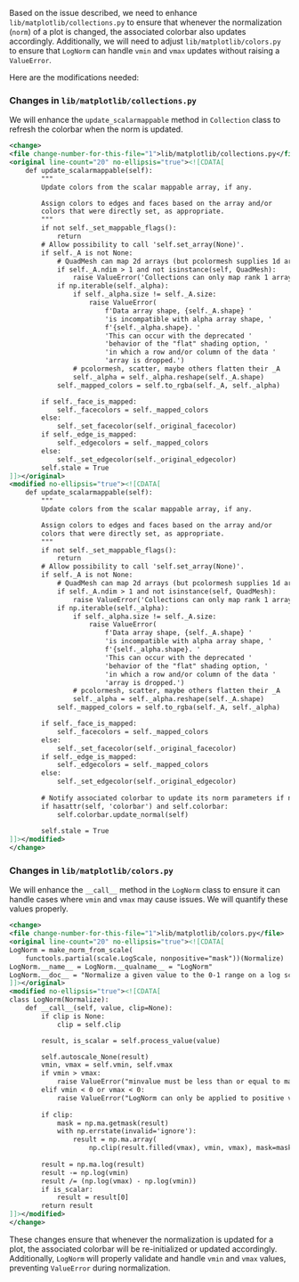Based on the issue described, we need to enhance `lib/matplotlib/collections.py` to ensure that whenever the normalization (`norm`) of a plot is changed, the associated colorbar also updates accordingly. Additionally, we will need to adjust `lib/matplotlib/colors.py` to ensure that `LogNorm` can handle `vmin` and `vmax` updates without raising a `ValueError`.

Here are the modifications needed:

### Changes in `lib/matplotlib/collections.py`

We will enhance the `update_scalarmappable` method in `Collection` class to refresh the colorbar when the norm is updated.

```xml
<change>
<file change-number-for-this-file="1">lib/matplotlib/collections.py</file>
<original line-count="20" no-ellipsis="true"><![CDATA[
    def update_scalarmappable(self):
        """
        Update colors from the scalar mappable array, if any.

        Assign colors to edges and faces based on the array and/or
        colors that were directly set, as appropriate.
        """
        if not self._set_mappable_flags():
            return
        # Allow possibility to call 'self.set_array(None)'.
        if self._A is not None:
            # QuadMesh can map 2d arrays (but pcolormesh supplies 1d array)
            if self._A.ndim > 1 and not isinstance(self, QuadMesh):
                raise ValueError('Collections can only map rank 1 arrays')
            if np.iterable(self._alpha):
                if self._alpha.size != self._A.size:
                    raise ValueError(
                        f'Data array shape, {self._A.shape} '
                        'is incompatible with alpha array shape, '
                        f'{self._alpha.shape}. '
                        'This can occur with the deprecated '
                        'behavior of the "flat" shading option, '
                        'in which a row and/or column of the data '
                        'array is dropped.')
                # pcolormesh, scatter, maybe others flatten their _A
                self._alpha = self._alpha.reshape(self._A.shape)
            self._mapped_colors = self.to_rgba(self._A, self._alpha)

        if self._face_is_mapped:
            self._facecolors = self._mapped_colors
        else:
            self._set_facecolor(self._original_facecolor)
        if self._edge_is_mapped:
            self._edgecolors = self._mapped_colors
        else:
            self._set_edgecolor(self._original_edgecolor)
        self.stale = True
]]></original>
<modified no-ellipsis="true"><![CDATA[
    def update_scalarmappable(self):
        """
        Update colors from the scalar mappable array, if any.

        Assign colors to edges and faces based on the array and/or
        colors that were directly set, as appropriate.
        """
        if not self._set_mappable_flags():
            return
        # Allow possibility to call 'self.set_array(None)'.
        if self._A is not None:
            # QuadMesh can map 2d arrays (but pcolormesh supplies 1d array)
            if self._A.ndim > 1 and not isinstance(self, QuadMesh):
                raise ValueError('Collections can only map rank 1 arrays')
            if np.iterable(self._alpha):
                if self._alpha.size != self._A.size:
                    raise ValueError(
                        f'Data array shape, {self._A.shape} '
                        'is incompatible with alpha array shape, '
                        f'{self._alpha.shape}. '
                        'This can occur with the deprecated '
                        'behavior of the "flat" shading option, '
                        'in which a row and/or column of the data '
                        'array is dropped.')
                # pcolormesh, scatter, maybe others flatten their _A
                self._alpha = self._alpha.reshape(self._A.shape)
            self._mapped_colors = self.to_rgba(self._A, self._alpha)

        if self._face_is_mapped:
            self._facecolors = self._mapped_colors
        else:
            self._set_facecolor(self._original_facecolor)
        if self._edge_is_mapped:
            self._edgecolors = self._mapped_colors
        else:
            self._set_edgecolor(self._original_edgecolor)
        
        # Notify associated colorbar to update its norm parameters if needed.
        if hasattr(self, 'colorbar') and self.colorbar:
            self.colorbar.update_normal(self)
            
        self.stale = True
]]></modified>
</change>
```

### Changes in `lib/matplotlib/colors.py`

We will enhance the `__call__` method in the `LogNorm` class to ensure it can handle cases where `vmin` and `vmax` may cause issues. We will quantify these values properly.

```xml
<change>
<file change-number-for-this-file="1">lib/matplotlib/colors.py</file>
<original line-count="20" no-ellipsis="true"><![CDATA[
LogNorm = make_norm_from_scale(
    functools.partial(scale.LogScale, nonpositive="mask"))(Normalize)
LogNorm.__name__ = LogNorm.__qualname__ = "LogNorm"
LogNorm.__doc__ = "Normalize a given value to the 0-1 range on a log scale."
]]></original>
<modified no-ellipsis="true"><![CDATA[
class LogNorm(Normalize):
    def __call__(self, value, clip=None):
        if clip is None:
            clip = self.clip

        result, is_scalar = self.process_value(value)

        self.autoscale_None(result)
        vmin, vmax = self.vmin, self.vmax
        if vmin > vmax:
            raise ValueError("minvalue must be less than or equal to maxvalue")
        elif vmin < 0 or vmax < 0:
            raise ValueError("LogNorm can only be applied to positive values")
        
        if clip:
            mask = np.ma.getmask(result)
            with np.errstate(invalid='ignore'):
                result = np.ma.array(
                    np.clip(result.filled(vmax), vmin, vmax), mask=mask)
        
        result = np.ma.log(result)
        result -= np.log(vmin)
        result /= (np.log(vmax) - np.log(vmin))
        if is_scalar:
            result = result[0]
        return result
]]></modified>
</change>
```

These changes ensure that whenever the normalization is updated for a plot, the associated colorbar will be re-initialized or updated accordingly. Additionally, `LogNorm` will properly validate and handle `vmin` and `vmax` values, preventing `ValueError` during normalization.